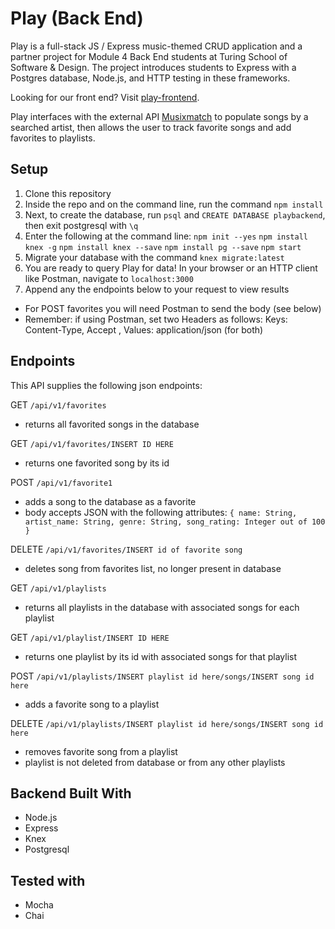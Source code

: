 # Play (Back End)

Play is a full-stack JS / Express music-themed CRUD application and a partner project for Module 4 Back End students at Turing School of Software & Design. The project introduces students to Express with a Postgres database, Node.js, and HTTP testing in these frameworks.
 
Looking for our front end? Visit [play-frontend](https://github.com/BeccaHyland/play-frontend).
 
Play interfaces with the external API [Musixmatch](https://developer.musixmatch.com/)  to populate songs by a searched artist, then allows the user to track favorite songs and add favorites to playlists.
 
 ## Setup
1. Clone this repository
2. Inside the repo and on the command line, run the command `npm install` 
3. Next, to create the database, run `psql` and `CREATE DATABASE playbackend`, then exit postgresql with `\q`
4. Enter the following at the command line:
`npm init --yes`
`npm install knex -g`
`npm install knex --save`
`npm install pg --save`
`npm start`
5. Migrate your database with the command `knex migrate:latest`
6. You are ready to query Play for data! In your browser or an HTTP client like Postman, navigate to `localhost:3000`
7. Append any the endpoints below to your request to view results
 * For POST favorites you will need Postman to send the body (see below)
 * Remember: if using Postman, set two Headers as follows: Keys: Content-Type, Accept , Values: application/json (for both)
 
 ## Endpoints
 This API supplies the following json endpoints:
 
 GET `/api/v1/favorites`
 * returns all favorited songs in the database
 
 GET `/api/v1/favorites/INSERT ID HERE`
 * returns one favorited song by its id
 
 POST `/api/v1/favorite1`
 * adds a song to the database as a favorite
 * body accepts JSON with the following attributes:
 `{ name: String, artist_name: String, genre: String, song_rating: Integer out of 100 }`
 
 DELETE `/api/v1/favorites/INSERT id of favorite song`
 * deletes song from favorites list, no longer present in database
 
 GET `/api/v1/playlists`
 * returns all playlists in the database with associated songs for each playlist
 
 GET `/api/v1/playlist/INSERT ID HERE`
 * returns one playlist by its id with associated songs for that playlist

 POST `/api/v1/playlists/INSERT playlist id here/songs/INSERT song id here`
 * adds a favorite song to a playlist

DELETE `/api/v1/playlists/INSERT playlist id here/songs/INSERT song id here`
* removes favorite song from a playlist
* playlist is not deleted from database or from any other playlists

 ## Backend Built With
 * Node.js
 * Express
 * Knex
 * Postgresql
 
 ## Tested with 
 * Mocha
 * Chai
